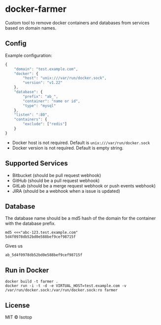 # docker-farmer

Custom tool to remove docker containers and databases from services based on domain names.

## Config

Example configuration:

```js
{
    "domain": "test.example.com",
    "docker": {
        "host": "unix:///var/run/docker.sock",
        "version": "v1.22"
    },
    "database": {
        "prefix": "ab_",
        "container": "name or id",
        "type": "mysql"
    },
    "listen": ":80",
    "containers": {
        "exclude": ["redis"]
    }
}
```

- Docker host is not required. Default is `unix:///var/run/docker.sock`
- Docker version is not required. Default is empty string.

## Supported Services

- Bitbucket (should be pull request webhook)
- GitHub (should be a pull request webhook)
- GitLab (should be a merge request webhook or push events webhook)
- JIRA (should be a webhook when a issue is updated)

## Database

The database name should be a md5 hash of the domain for the container with the database prefix.

```
md5 <<<"abc-123.test.example.com"
5d4f0978db52bd0e588bef9cef98715f
```

Gives us

```
ab_5d4f0978db52bd0e588bef9cef98715f
```

## Run in Docker

```
docker build -t farmer .
docker run -i -t -d -e VIRTUAL_HOST=test.example.com -v /var/run/docker.sock:/var/run/docker.sock:ro farmer
```

## License

MIT © Isotop
